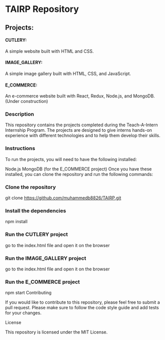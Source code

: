 # TAIRP Repository

## Projects:

#### CUTLERY: 
A simple website built with HTML and CSS.

#### IMAGE_GALLERY: 
A simple image gallery built with HTML, CSS, and JavaScript.

#### E_COMMERCE: 
An e-commerce website built with React, Redux, Node.js, and MongoDB. (Under construction)

### Description

This repository contains the projects completed during the Teach-A-Intern Internship Program. The projects are designed to give interns hands-on experience with different technologies and to help them develop their skills.

### Instructions

To run the projects, you will need to have the following installed:

Node.js
MongoDB (for the E_COMMERCE project)
Once you have these installed, you can clone the repository and run the following commands:

### Clone the repository
git clone https://github.com/muhammedb8826/TAIRP.git

### Install the dependencies
npm install

### Run the CUTLERY project
go to the index.html file and open it on the browser

### Run the IMAGE_GALLERY project
go to the index.html file and open it on the browser

### Run the E_COMMERCE project
npm start
Contributing

If you would like to contribute to this repository, please feel free to submit a pull request. Please make sure to follow the code style guide and add tests for your changes.

License

This repository is licensed under the MIT License.
